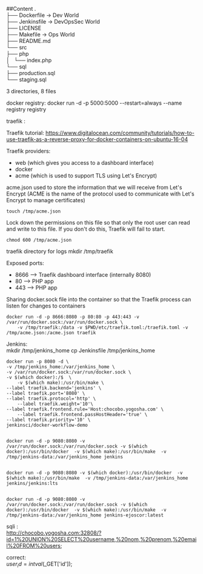 ##Content
.  
├── Dockerfile -> Dev World  
├── Jenkinsfile -> DevOpsSec World  
├── LICENSE  
├── Makefile -> Ops World  
├── README.md  
└── src  
    ├── php  
    │   └── index.php  
    └── sql  
        ├── production.sql  
        └── staging.sql  

3 directories, 8 files  


docker registry:
	docker run -d -p 5000:5000 --restart=always --name registry registry

traefik :  

Traefik tutorial: https://www.digitalocean.com/community/tutorials/how-to-use-traefik-as-a-reverse-proxy-for-docker-containers-on-ubuntu-16-04

Traefik providers:
- web (which gives you access to a dashboard interface)
- docker 
- acme (which is used to support TLS using Let's Encrypt)

acme.json used to store the information that we will receive from Let's Encrypt 
(ACME is the name of the protocol used to communicate with Let's Encrypt to manage certificates)

	touch /tmp/acme.json

Lock down the permissions on this file so that only the root user can read and write to this file. 
If you don't do this, Traefik will fail to start.

	chmod 600 /tmp/acme.json

traefik directory for logs
	mkdir /tmp/traefik

Exposed ports:
- 8666 --> Traefik dashboard interface (internally 8080)
- 80 --> PHP app
- 443 --> PHP app

Sharing docker.sock file into the container so that the Traefik process can listen for changes to containers

	docker run -d -p 8666:8080 -p 80:80 -p 443:443 -v /var/run/docker.sock:/var/run/docker.sock \  
        -v /tmp/traefik:/data -v $PWD/etc/traefik.toml:/traefik.toml -v /tmp/acme.json:/acme.json traefik  

	


Jenkins:  
	mkdir /tmp/jenkins_home
	cp Jenkinsfile /tmp/jenkins_home

	docker run -p 8080 -d \
	-v /tmp/jenkins_home:/var/jenkins_home \
	-v /var/run/docker.sock:/var/run/docker.sock \
	-v $(which docker):/$  \
        -v $(which make):/usr/bin/make \
	--label traefik.backend='jenkins' \
	--label traefik.port='8080' \
	--label traefik.protocol='http' \  
        --label traefik.weight='10'\
	--label traefik.frontend.rule='Host:chocobo.yogosha.com' \  
        --label traefik.frontend.passHostHeader='true' \
	--label traefik.priority='10' \
	jenkinsci/docker-workflow-demo  


	docker run -d -p 9080:8080 -v /var/run/docker.sock:/var/run/docker.sock -v $(which docker):/usr/bin/docker  -v $(which make):/usr/bin/make  -v /tmp/jenkins-data:/var/jenkins_home jenkins


	docker run -d -p 9080:8080 -v $(which docker):/usr/bin/docker  -v $(which make):/usr/bin/make  -v /tmp/jenkins-data:/var/jenkins_home jenkins/jenkins:lts


	docker run -d -p 9080:8080 -v /var/run/docker.sock:/var/run/docker.sock -v $(which docker):/usr/bin/docker  -v $(which make):/usr/bin/make  -v /tmp/jenkins-data:/var/jenkins_home jenkins-ejoscor:latest


sqli :  
http://chocobo.yogosha.com:32808/?id=1%20UNION%20SELECT%20username,%20nom,%20prenom,%20email%20FROM%20users;  

correct:  
$user_id = intval($_GET['id']);  



